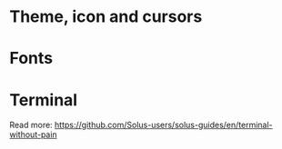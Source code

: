 # Theme, icon and cursors



# Fonts

# Terminal

Read more: https://github.com/Solus-users/solus-guides/en/terminal-without-pain

